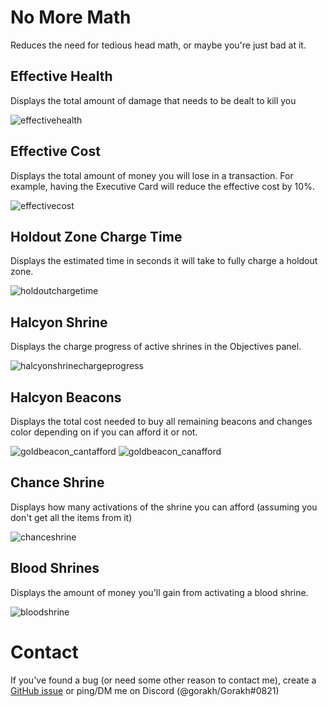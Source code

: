 # No More Math

Reduces the need for tedious head math, or maybe you're just bad at it.

## Effective Health
Displays the total amount of damage that needs to be dealt to kill you

![effectivehealth](https://cdn.discordapp.com/attachments/526159007442927648/1072711415514804264/image.png)

## Effective Cost
Displays the total amount of money you will lose in a transaction. For example, having the Executive Card will reduce the effective cost by 10%.

![effectivecost](https://cdn.discordapp.com/attachments/526159007442927648/1071090912245071902/image.png)

## Holdout Zone Charge Time
Displays the estimated time in seconds it will take to fully charge a holdout zone.

![holdoutchargetime](https://cdn.discordapp.com/attachments/526159007442927648/1071105777646981270/image.png)

## Halcyon Shrine
Displays the charge progress of active shrines in the Objectives panel.

![halcyonshrinechargeprogress]()

## Halcyon Beacons
Displays the total cost needed to buy all remaining beacons and changes color depending on if you can afford it or not.

![goldbeacon_cantafford](https://cdn.discordapp.com/attachments/526159007442927648/1070842057008095314/image.png)
![goldbeacon_canafford](https://cdn.discordapp.com/attachments/526159007442927648/1070842131087888465/image.png)

## Chance Shrine
Displays how many activations of the shrine you can afford (assuming you don't get all the items from it)

![chanceshrine](https://cdn.discordapp.com/attachments/526159007442927648/1070859320570425416/image.png)

## Blood Shrines
Displays the amount of money you'll gain from activating a blood shrine.

![bloodshrine](https://cdn.discordapp.com/attachments/526159007442927648/1071093681483948083/image.png)

# Contact

If you've found a bug (or need some other reason to contact me), create a [GitHub issue](https://github.com/Goorakh/NoMoreMath/issues) or ping/DM me on Discord (@gorakh/Gorakh#0821)